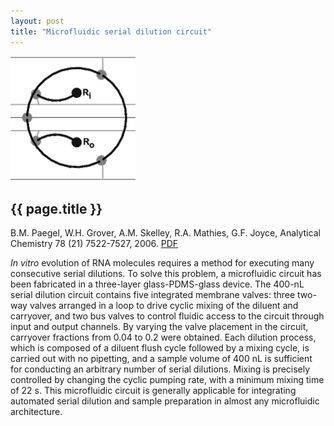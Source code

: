 ```yaml
---
layout: post
title: "Microfluidic serial dilution circuit"
---
```


![](images/serial_dilution.gif)

{{ page.title }}
----------------

B.M. Paegel, W.H. Grover, A.M. Skelley, R.A. Mathies, G.F. Joyce, Analytical Chemistry 78 (21) 7522-7527, 2006.  [PDF](pdfs/serial_dilution.pdf)

*In vitro* evolution of RNA molecules requires a method for executing many consecutive serial dilutions. To solve this problem, a microfluidic circuit has been fabricated in a three-layer glass-PDMS-glass device. The 400-nL serial dilution circuit contains five integrated membrane valves: three two-way valves arranged in a loop to drive cyclic mixing of the diluent and carryover, and two bus valves to control fluidic access to the circuit through input and output channels. By varying the valve placement in the circuit, carryover fractions from 0.04 to 0.2 were obtained. Each dilution process, which is composed of a diluent flush cycle followed by a mixing cycle, is carried out with no pipetting, and a sample volume of 400 nL is sufficient for conducting an arbitrary number of serial dilutions. Mixing is precisely controlled by changing the cyclic pumping rate, with a minimum mixing time of 22 s. This microfluidic circuit is generally applicable for integrating automated serial dilution and sample preparation in almost any microfluidic architecture.